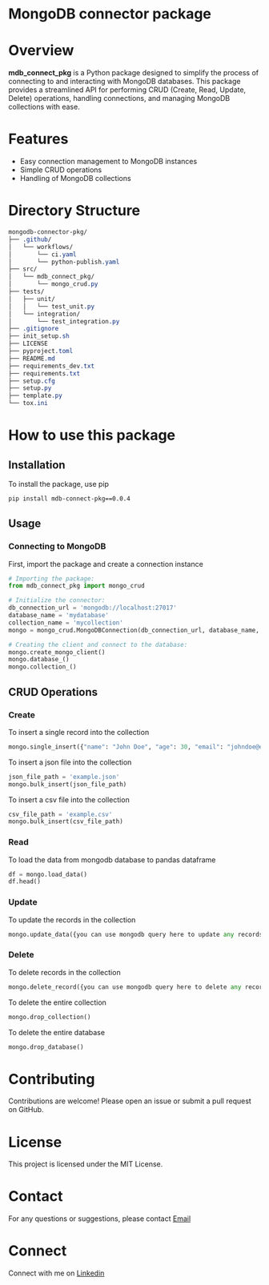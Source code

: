 # MongoDB connector package

# Overview
**mdb_connect_pkg** is a Python package designed to simplify the process of connecting to and interacting with MongoDB databases. This package provides a streamlined API for performing CRUD (Create, Read, Update, Delete) operations, handling connections, and managing MongoDB collections with ease.

# Features
* Easy connection management to MongoDB instances
* Simple CRUD operations
* Handling of MongoDB collections

# Directory Structure
```css
mongodb-connector-pkg/
├── .github/
│   └── workflows/
│       └── ci.yaml
│       └── python-publish.yaml
├── src/
│   └── mdb_connect_pkg/
│       └── mongo_crud.py
├── tests/
│   ├── unit/
│   │   └── test_unit.py
│   └── integration/
│       └── test_integration.py
├── .gitignore
├── init_setup.sh
├── LICENSE
├── pyproject.toml
├── README.md
├── requirements_dev.txt
├── requirements.txt
├── setup.cfg
├── setup.py
├── template.py
└── tox.ini
```

# How to use this package

## Installation
To install the package, use pip
```bash
pip install mdb-connect-pkg==0.0.4
```

## Usage
### Connecting to MongoDB
First, import the package and create a connection instance
```py
# Importing the package:
from mdb_connect_pkg import mongo_crud

# Initialize the connector:
db_connection_url = 'mongodb://localhost:27017'
database_name = 'mydatabase'
collection_name = 'mycollection'
mongo = mongo_crud.MongoDBConnection(db_connection_url, database_name, collection_name)

# Creating the client and connect to the database:
mongo.create_mongo_client()
mongo.database_()
mongo.collection_()
```

## CRUD Operations

### Create
To insert a single record into the collection
```py
mongo.single_insert({"name": "John Doe", "age": 30, "email": "johndoe@example.com"})
```
To insert a json file into the collection
```py
json_file_path = 'example.json'
mongo.bulk_insert(json_file_path)
```
To insert a csv file into the collection
```py
csv_file_path = 'example.csv'
mongo.bulk_insert(csv_file_path)
```

### Read
To load the data from mongodb database to pandas dataframe
```py
df = mongo.load_data()
df.head()
```

### Update
To update the records in the collection
```py
mongo.update_data({you can use mongodb query here to update any records})
```

### Delete
To delete records in the collection
```py
mongo.delete_record({you can use mongodb query here to delete any records})
```
To delete the entire collection
```py
mongo.drop_collection()
```
To delete the entire database
```py
mongo.drop_database()
```

# Contributing
Contributions are welcome! Please open an issue or submit a pull request on GitHub.

# License
This project is licensed under the MIT License.

# Contact
For any questions or suggestions, please contact [Email](yuvaneshkm05@gmail.com)

# Connect
Connect with me on [Linkedin](https://www.linkedin.com/in/yuvaneshkm)
